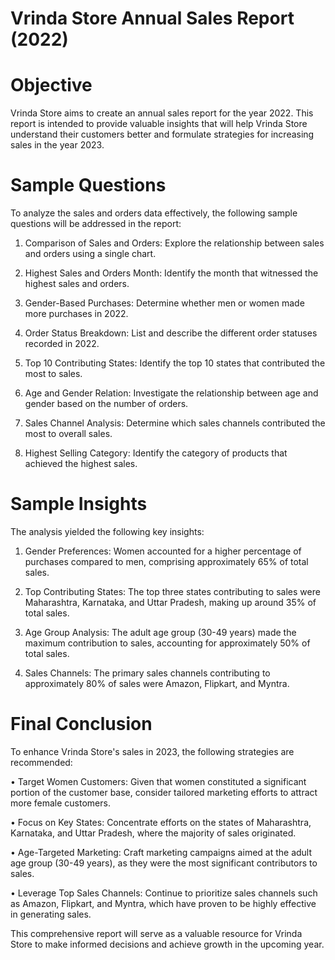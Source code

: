 # Vrinda Store Annual Sales Report (2022)

# Objective

Vrinda Store aims to create an annual sales report for the year 2022. This report is intended to provide valuable insights that will help Vrinda Store understand their customers better and formulate strategies for increasing sales in the year 2023.

# Sample Questions
To analyze the sales and orders data effectively, the following sample questions will be addressed in the report:

1.	Comparison of Sales and Orders: Explore the relationship between sales and orders using a single chart.

2.	Highest Sales and Orders Month: Identify the month that witnessed the highest sales and orders.

3.	Gender-Based Purchases: Determine whether men or women made more purchases in 2022.

4.	Order Status Breakdown: List and describe the different order statuses recorded in 2022.

5.	Top 10 Contributing States: Identify the top 10 states that contributed the most to sales.

6.	Age and Gender Relation: Investigate the relationship between age and gender based on the number of orders.

7.	Sales Channel Analysis: Determine which sales channels contributed the most to overall sales.

8.	Highest Selling Category: Identify the category of products that achieved the highest sales.

# Sample Insights

The analysis yielded the following key insights:

1.	Gender Preferences: Women accounted for a higher percentage of purchases compared to men, comprising approximately 65% of total sales.

2.	Top Contributing States: The top three states contributing to sales were Maharashtra, Karnataka, and Uttar Pradesh, making up around 35% of total sales.

3.	Age Group Analysis: The adult age group (30-49 years) made the maximum contribution to sales, accounting for approximately 50% of total sales.

4.	Sales Channels: The primary sales channels contributing to approximately 80% of sales were Amazon, Flipkart, and Myntra.

# Final Conclusion

To enhance Vrinda Store's sales in 2023, the following strategies are recommended:

•	Target Women Customers: Given that women constituted a significant portion of the customer base, consider tailored marketing efforts to attract more female customers.

•	Focus on Key States: Concentrate efforts on the states of Maharashtra, Karnataka, and Uttar Pradesh, where the majority of sales originated.

•	Age-Targeted Marketing: Craft marketing campaigns aimed at the adult age group (30-49 years), as they were the most significant contributors to sales.

•	Leverage Top Sales Channels: Continue to prioritize sales channels such as Amazon, Flipkart, and Myntra, which have proven to be highly effective in generating sales.

This comprehensive report will serve as a valuable resource for Vrinda Store to make informed decisions and achieve growth in the upcoming year.


